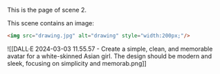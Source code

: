 This is the page of scene 2.

This scene contains an image:

```html
<img src="drawing.jpg" alt="drawing" style="width:200px;"/>
```

![[DALL·E 2024-03-03 11.55.57 - Create a simple, clean, and memorable avatar for a white-skinned Asian girl. The design should be modern and sleek, focusing on simplicity and memorab.png]]
